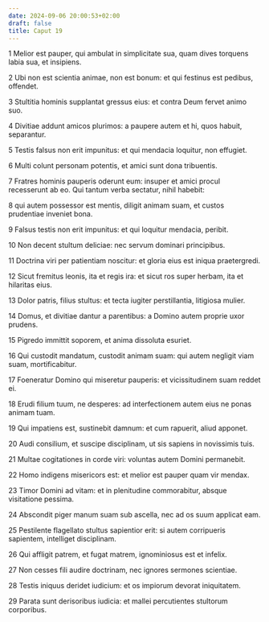 ```yaml
---
date: 2024-09-06 20:00:53+02:00
draft: false
title: Caput 19
---
```





1 Melior est pauper, qui ambulat in simplicitate sua, quam dives torquens labia sua, et insipiens.

2 Ubi non est scientia animae, non est bonum: et qui festinus est pedibus, offendet.

3 Stultitia hominis supplantat gressus eius: et contra Deum fervet animo suo.

4 Divitiae addunt amicos plurimos: a paupere autem et hi, quos habuit, separantur.

5 Testis falsus non erit impunitus: et qui mendacia loquitur, non effugiet.

6 Multi colunt personam potentis, et amici sunt dona tribuentis.

7 Fratres hominis pauperis oderunt eum: insuper et amici procul recesserunt ab eo. Qui tantum verba sectatur, nihil habebit:

8 qui autem possessor est mentis, diligit animam suam, et custos prudentiae inveniet bona.

9 Falsus testis non erit impunitus: et qui loquitur mendacia, peribit.

10 Non decent stultum deliciae: nec servum dominari principibus.

11 Doctrina viri per patientiam noscitur: et gloria eius est iniqua praetergredi.

12 Sicut fremitus leonis, ita et regis ira: et sicut ros super herbam, ita et hilaritas eius.

13 Dolor patris, filius stultus: et tecta iugiter perstillantia, litigiosa mulier.

14 Domus, et divitiae dantur a parentibus: a Domino autem proprie uxor prudens.

15 Pigredo immittit soporem, et anima dissoluta esuriet.

16 Qui custodit mandatum, custodit animam suam: qui autem negligit viam suam, mortificabitur.

17 Foeneratur Domino qui miseretur pauperis: et vicissitudinem suam reddet ei.

18 Erudi filium tuum, ne desperes: ad interfectionem autem eius ne ponas animam tuam.

19 Qui impatiens est, sustinebit damnum: et cum rapuerit, aliud apponet.

20 Audi consilium, et suscipe disciplinam, ut sis sapiens in novissimis tuis.

21 Multae cogitationes in corde viri: voluntas autem Domini permanebit.

22 Homo indigens misericors est: et melior est pauper quam vir mendax.

23 Timor Domini ad vitam: et in plenitudine commorabitur, absque visitatione pessima.

24 Abscondit piger manum suam sub ascella, nec ad os suum applicat eam.

25 Pestilente flagellato stultus sapientior erit: si autem corripueris sapientem, intelliget disciplinam.

26 Qui affligit patrem, et fugat matrem, ignominiosus est et infelix.

27 Non cesses fili audire doctrinam, nec ignores sermones scientiae.

28 Testis iniquus deridet iudicium: et os impiorum devorat iniquitatem.

29 Parata sunt derisoribus iudicia: et mallei percutientes stultorum corporibus.


